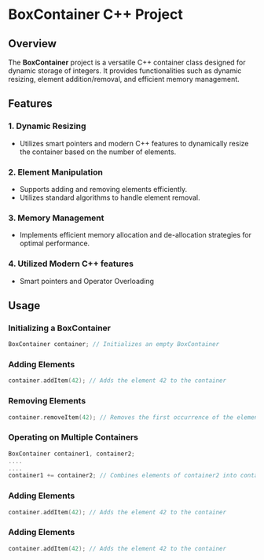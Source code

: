 # BoxContainer C++ Project

## Overview

The **BoxContainer** project is a versatile C++ container class designed for dynamic storage of integers. It provides functionalities such as dynamic resizing, element addition/removal, and efficient memory management.

## Features

### 1. Dynamic Resizing
- Utilizes smart pointers and modern C++ features to dynamically resize the container based on the number of elements.

### 2. Element Manipulation
- Supports adding and removing elements efficiently.
- Utilizes standard algorithms to handle element removal.

### 3. Memory Management
- Implements efficient memory allocation and de-allocation strategies for optimal performance.

### 4. Utilized Modern C++ features
- Smart pointers and Operator Overloading

## Usage

### Initializing a BoxContainer
```cpp
BoxContainer container; // Initializes an empty BoxContainer
```

### Adding Elements
```cpp
container.addItem(42); // Adds the element 42 to the container
```

### Removing Elements
```cpp
container.removeItem(42); // Removes the first occurrence of the element 42
```

### Operating on Multiple Containers
```cpp
BoxContainer container1, container2;
....
....
container1 += container2; // Combines elements of container2 into container1
```

### Adding Elements
```cpp
container.addItem(42); // Adds the element 42 to the container
```

### Adding Elements
```cpp
container.addItem(42); // Adds the element 42 to the container
```